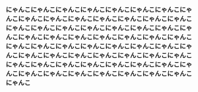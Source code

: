 ### にゃんこにゃんこにゃんこにゃんこにゃんこにゃんこにゃんこにゃんこにゃんこにゃんこにゃんこにゃんこにゃんこにゃんこにゃんこにゃんこにゃんこにゃんこにゃんこにゃんこにゃんこにゃんこにゃんこにゃんこにゃんこにゃんこにゃんこにゃんこにゃんこにゃんこにゃんこにゃんこにゃんこにゃんこにゃんこにゃんこにゃんこにゃんこにゃんこにゃんこにゃんこにゃんこにゃんこにゃんこにゃんこにゃんこにゃんこにゃんこにゃんこにゃんこにゃんこにゃんこにゃんこにゃんこにゃんこにゃんこにゃんこにゃんこにゃんこにゃんこにゃんこ

